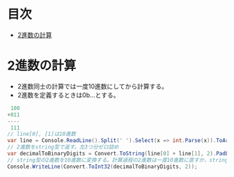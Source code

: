 # 目次
* [2進数の計算](#2進数の計算)


# 2進数の計算<a id="2進数の計算"></a>
* 2進数同士の計算では一度10進数にしてから計算する。
* 2進数を定義するときは0b...とする。
```cs
 100
+011
----
 111
// line[0], [1]は10進数
var line = Console.ReadLine().Split(' ').Select(x => int.Parse(x)).ToArray(); 
// 2進数をstring型で返す。左3つ分ゼロ詰め
var decimalToBinaryDigits = Convert.ToString(line[0] + line[1], 2).PadLeft(3, '0');
// string型の2進数を10進数に変換する。計算過程の2進数は一度10進数に直すか、string型で格納しておく。
Console.WriteLine(Convert.ToInt32(decimalToBinaryDigits, 2));
```
